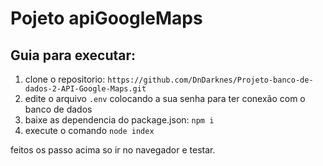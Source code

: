 # Pojeto apiGoogleMaps
## Guia para executar:

 1. clone o repositorio: ```https://github.com/DnDarknes/Projeto-banco-de-dados-2-API-Google-Maps.git```
 2. edite o arquivo ```.env``` colocando a sua senha para ter conexão com o banco de dados
 3. baixe as dependencia do package.json: ```npm i```
 4. execute o comando ```node index```

feitos os passo acima so ir no navegador e testar.

